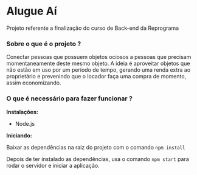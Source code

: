 # Alugue Aí

Projeto referente a finalização do curso de Back-end da Reprograma

### Sobre o que é o projeto ?

Conectar pessoas que possuem objetos ociosos a pessoas que precisam momentaneamente deste mesmo objeto. A ideia é aproveitar objetos que não estão em uso por um período de tempo, gerando uma renda extra ao proprietário e prevenindo que o locador faça uma compra de momento, assim economizando.

### O que é necessário para fazer funcionar ?

**Instalações:**

* Node.js

**Iniciando:**

Baixar as dependências na raiz do projeto com o comando `npm install`

Depois de ter instalado as dependências, usa o comando `npm start` para rodar o servidor e iniciar a aplicação.


